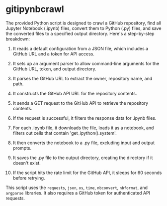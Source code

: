 # gitipynbcrawl

The provided Python script is designed to crawl a GitHub repository, find all Jupyter Notebook (.ipynb) files, convert them to Python (.py) files, and save the converted files to a specified output directory. Here's a step-by-step breakdown:

1. It reads a default configuration from a JSON file, which includes a GitHub URL and a token for API access.

2. It sets up an argument parser to allow command-line arguments for the GitHub URL, token, and output directory.

3. It parses the GitHub URL to extract the owner, repository name, and path.

4. It constructs the GitHub API URL for the repository contents.

5. It sends a GET request to the GitHub API to retrieve the repository contents.

6. If the request is successful, it filters the response data for .ipynb files.

7. For each .ipynb file, it downloads the file, loads it as a notebook, and filters out cells that contain 'get_ipython().system'.

8. It then converts the notebook to a .py file, excluding input and output prompts.

9. It saves the .py file to the output directory, creating the directory if it doesn't exist.

10. If the script hits the rate limit for the GitHub API, it sleeps for 60 seconds before retrying.

This script uses the `requests`, `json`, `os`, `time`, `nbconvert`, `nbformat`, and `argparse` libraries. It also requires a GitHub token for authenticated API requests.
